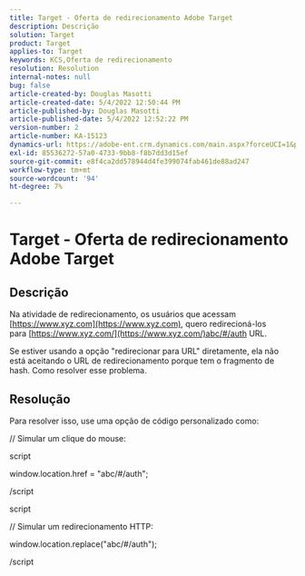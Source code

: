 ```yaml
---
title: Target - Oferta de redirecionamento Adobe Target
description: Descrição
solution: Target
product: Target
applies-to: Target
keywords: KCS,Oferta de redirecionamento
resolution: Resolution
internal-notes: null
bug: false
article-created-by: Douglas Masotti
article-created-date: 5/4/2022 12:50:44 PM
article-published-by: Douglas Masotti
article-published-date: 5/4/2022 12:52:22 PM
version-number: 2
article-number: KA-15123
dynamics-url: https://adobe-ent.crm.dynamics.com/main.aspx?forceUCI=1&pagetype=entityrecord&etn=knowledgearticle&id=721ba4cb-a8cb-ec11-a7b6-6045bd00d7cd
exl-id: 85536272-57a0-4733-9bb8-f8b7dd3d15ef
source-git-commit: e8f4ca2dd578944d4fe399074fab461de88ad247
workflow-type: tm+mt
source-wordcount: '94'
ht-degree: 7%

---
```


# Target - Oferta de redirecionamento Adobe Target

## Descrição


Na atividade de redirecionamento, os usuários que acessam [https://www.xyz.com](https://www.xyz.com), quero redirecioná-los para [https://www.xyz.com/](https://www.xyz.com/)abc/#/auth URL.

Se estiver usando a opção &quot;redirecionar para URL&quot; diretamente, ela não está aceitando o URL de redirecionamento porque tem o fragmento de hash. Como resolver esse problema.


## Resolução


Para resolver isso, use uma opção de código personalizado como:



// Simular um clique do mouse:

script

window.location.href = &quot;abc/#/auth&quot;;

/script

script



// Simular um redirecionamento HTTP:

window.location.replace(&quot;abc/#/auth&quot;);

/script
